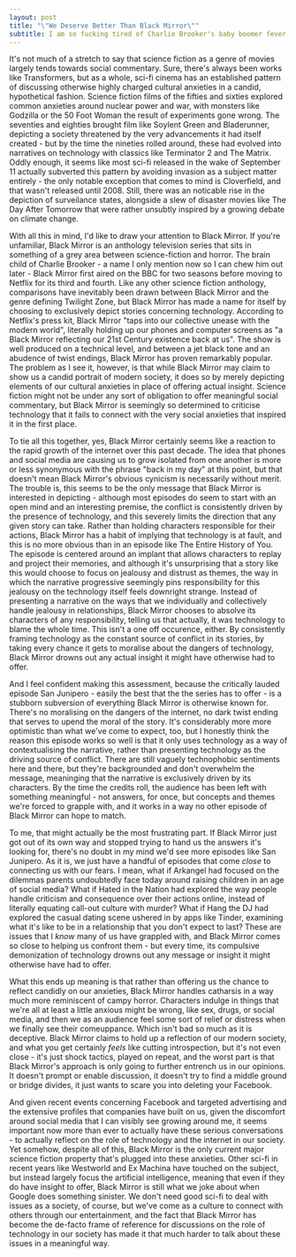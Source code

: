 ```yaml
---
layout: post
title: "\"We Deserve Better Than Black Mirror\""
subtitle: I am so fucking tired of Charlie Brooker's baby boomer fever dream.
---
```


It's not much of a stretch to say that science fiction as a genre of movies largely tends towards social commentary. Sure, there's always been works like Transformers, but as a whole, sci-fi cinema has an established pattern of discussing otherwise highly charged cultural anxieties in a candid, hypothetical fashion. Science fiction films of the fifties and sixties explored common anxieties around nuclear power and war, with monsters like Godzilla or the 50 Foot Woman the result of experiments gone wrong. The seventies and eighties brought film like Soylent Green and Bladerunner, depicting a society threatened by the very advancements it had itself created - but by the time the nineties rolled around, these had evolved into narratives on technology with classics like Terminator 2 and The Matrix. Oddly enough, it seems like most sci-fi released in the wake of September 11 actually subverted this pattern by avoiding invasion as a subject matter entirely - the only notable exception that comes to mind is Cloverfield, and that wasn't released until 2008. Still, there was an noticable rise in the depiction of surveilance states, alongside a slew of disaster movies like The Day After Tomorrow that were rather unsubtly inspired by a growing debate on climate change.

With all this in mind, I'd like to draw your attention to Black Mirror. If you're unfamiliar, Black Mirror is an anthology television series that sits in something of a grey area between science-fiction and horror. The brain child of Charlie Brooker - a name I only mention now so I can chew him out later - Black Mirror first aired on the BBC for two seasons before moving to Netflix for its third and fourth. Like any other science fiction anthology, comparisons have inevitably been drawn between Black Mirror and the genre defining Twilight Zone, but Black Mirror has made a name for itself by choosing to exclusively depict stories concerning technology. According to Netflix's press kit, Black Mirror "taps into our collective unease with the modern world", literally holding up our phones and computer screens as "a Black Mirror reflecting our 21st Century existence back at us". The show is well produced on a technical level, and between a jet black tone and an abudence of twist endings, Black Mirror has proven remarkably popular. The problem as I see it, however, is that while Black Mirror may claim to show us a candid portrait of modern society, it does so by merely depicting elements of our cultural anxieties in place of offering actual insight. Science fiction might not be under any sort of obligation to offer meaningful social commentary, but Black Mirror is seemingly so determined to criticise technology that it fails to connect with the very social anxieties that inspired it in the first place. 

To tie all this together, yes, Black Mirror certainly seems like a reaction to the rapid growth of the internet over this past decade. The idea that phones and social media are causing us to grow isolated from one another is more or less synonymous with the phrase "back in my day" at this point, but that doesn't mean Black Mirror's obvious cynicism is necessarily without merit. The trouble is, this seems to be the only message that Black Mirror is interested in depicting - although most episodes do seem to start with an open mind and an interesting premise, the conflict is consistently driven by the presence of technology, and this severely limits the direction that any given story can take. Rather than holding characters responsible for their actions, Black Mirror has a habit of implying that technology is at fault, and this is no more obvious than in an episode like The Entire History of You. The episode is centered around an implant that allows characters to replay and project their memories, and although it's unsurprising that a story like this would choose to focus on jealousy and distrust as themes, the way in which the narrative progressive seemingly pins responsibility for this jealousy on the technology itself feels downright strange. Instead of presenting a narrative on the ways that we individually and collectively handle jealousy in relationships, Black Mirror chooses to absolve its characters of any responsibility, telling us that actually, it was technology to blame the whole time. This isn't a one off occurence, either. By consistently framing technology as the constant source of conflict in its stories, by taking every chance it gets to moralise about the dangers of technology, Black Mirror drowns out any actual insight it might have otherwise had to offer.

And I feel confident making this assessment, because the critically lauded episode San Junipero - easily the best that the the series has to offer - is a stubborn subversion of everything Black Mirror is otherwise known for. There's no moralising on the dangers of the internet, no dark twist ending that serves to upend the moral of the story. It's considerably more more optimistic than what we've come to expect, too, but I honestly think the reason this episode works so well is that it only uses technology as a way of contextualising the narrative, rather than presenting technology as the driving source of conflict. There are still vaguely technophobic sentiments here and there, but they're backgrounded and don't overwhelm the message, meaninging that the narrative is exclusively driven by its characters. By the time the credits roll, the audience has been left with something meaningful - not answers, for once, but concepts and themes we're forced to grapple with, and it works in a way no other episode of Black Mirror can hope to match.

To me, that might actually be the most frustrating part. If Black Mirror just got out of its own way and stopped trying to hand us the answers it's looking for, there's no doubt in my mind we'd see more episodes like San Junipero. As it is, we just have a handful of episodes that come *close* to connecting us with our fears. I mean, what if Arkangel had focused on the dilemmas parents undoubtedly face today around raising children in an age of social media? What if Hated in the Nation had explored the way people handle criticism and consequence over their actions online, instead of literally equating call-out culture with murder? What if Hang the DJ had explored the casual dating scene ushered in by apps like Tinder, examining what it's like to be in a relationship that you don't expect to last? These are issues that I _know_ many of us have grappled with, and Black Mirror comes so close to helping us confront them - but every time, its compulsive demonization of technology drowns out any message or insight it might otherwise have had to offer.

What this ends up meaning is that rather than offering us the chance to reflect candidly on our anxieties, Black Mirror handles catharsis in a way much more reminiscent of campy horror. Characters indulge in things that we're all at least a little anxious might be wrong, like sex, drugs, or social media, and then we as an audience feel some sort of relief or distress when we finally see their comeuppance. Which isn't bad so much as it is deceptive. Black Mirror claims to hold up a reflection of our modern society, and what you get certainly _feels_ like cutting introspection, but it's not even close - it's just shock tactics, played on repeat, and the worst part is that Black Mirror's approach is only going to further entrench us in our opinions. It doesn't prompt or enable discussion, it doesn't try to find a middle ground or bridge divides, it just wants to scare you into deleting your Facebook.

And given recent events concerning Facebook and targeted advertising and the extensive profiles that companies have built on us, given the discomfort around social media that I can visibly see growing around me, it seems important now more than ever to actually have these serious conversations - to actually reflect on the role of technology and the internet in our society. Yet somehow, despite all of this, Black Mirror is the only current major science fiction property that's plugged into these anxieties. Other sci-fi in recent years like Westworld and Ex Machina have touched on the subject, but instead largely focus the artificial intelligence, meaning that even if they do have insight to offer, Black Mirror is still what we joke about when Google does something sinister. We don't need good sci-fi to deal with issues as a society, of course, but we've come as a culture to connect with others through our entertainment, and the fact that Black Mirror has become the de-facto frame of reference for discussions on the role of technology in our society has made it that much harder to talk about these issues in a meaningful way.
